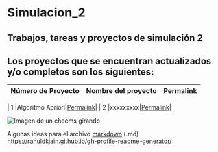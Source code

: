 # Simulacion_2
## Trabajos, tareas y proyectos de simulación 2 

## Los proyectos que se encuentran actualizados y/o completos son los siguientes:

|Número de Proyecto|Nombre del proyecto|Permalink|
|:----------------:|:-----------------:|:-------:|

|    1    |Algoritmo Apriori|[Permalink](https://github.com/BlaeckHardt/Python/blob/f4e1d54d0043d1816e395ad20f5f3ad9ae39e9f1/Machine%20Learning/Algoritmo%20Apriori.ipynb)|
|    2    |xxxxxxxxx|[Permalink](https://github.com/BlaeckHardt/Python/blob/f4e1d54d0043d1816e395ad20f5f3ad9ae39e9f1/Machine%20Learning/Algoritmo%20Apriori.ipynb)|









![Imagen de un cheems girando](https://giffiles.alphacoders.com/212/212613.gif)

Algunas ideas para el archivo [markdown](https://github.com/jfasebook/SoyInformatico/blob/master/README.md) (.md)
https://rahuldkjain.github.io/gh-profile-readme-generator/
